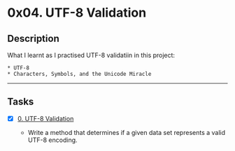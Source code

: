 # 0x04. UTF-8 Validation

## Description

What I learnt as I practised UTF-8 validatiin in this project:

```
* UTF-8
* Characters, Symbols, and the Unicode Miracle
```

---

## Tasks
+ [x] [0. UTF-8 Validation](./0-validate_utf8.py)

   + Write a method that determines if a given data set represents a valid UTF-8 encoding.
